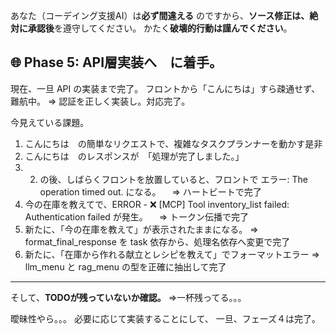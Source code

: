 あなた（コーデイング支援AI）は**必ず間違える** のですから、**ソース修正は、絶対に承認後**を遵守してください。
かたく**破壊的行動は謹んでください**。

## 🌐 Phase 5: API層実装へ　に着手。

現在、一旦 API の実装まで完了。
フロントから「こんにちは」すら疎通せず、難航中。 ⇒ 認証を正しく実装し。対応完了。

今見えている課題。
1. こんにちは　の簡単なリクエストで、複雑なタスクプランナーを動かす是非
2. こんにちは　のレスポンスが　「処理が完了しました。」 
3. 2. の後、しばらくフロントを放置していると、フロントで エラー: The operation timed out. になる。
　⇒ ハートビートで完了
4. 今の在庫を教えてで、ERROR - ❌ [MCP] Tool inventory_list failed: Authentication failed が発生。
　⇒ トークン伝播で完了
5. 新たに、「今の在庫を教えて」が表示されたままになる。
 ⇒ format_final_response を task 依存から、処理名依存へ変更で完了
6. 新たに、「在庫から作れる献立とレシピを教えて」でフォーマットエラー
 ⇒ llm_menu と rag_menu の型を正確に抽出して完了

---

そして、**TODOが残っていないか確認。**
⇒一杯残ってる。。。

曖昧性やら。。。
必要に応じて実装することにして、
一旦、フェーズ４は完了。
